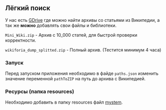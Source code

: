 ## Лёгкий поиск

У нас есть [GDrive][1] где можно найти архивы со статьями из Википедии,
 а так же **можно** добавлять свои файлы и библиотеки.
 
`Mini_Wiki.zip` - Архив с 10_000 статей, для быстрой проверки корректности.

`wikiforia_dump_splitted.zip` - Полный архив. (Тестится минимум 4 часа)


### Запуск

Перед запуском приложения необходимо в файде `paths.json` изменить значение переменной `pathToZIP` на путь до архива с Википедией. 


### Ресурсы (папка resources)

Необходимо добавить в папку resources файл [mystem][2].



[1]: https://drive.google.com/drive/folders/1JGMrne_8oFg5V6bvbEb88nTbRJ830u1C?usp=sharing
[2]: https://tech.yandex.ru/mystem/